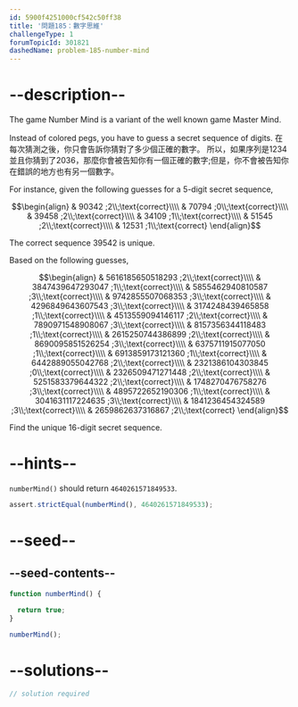 ```yaml
---
id: 5900f4251000cf542c50ff38
title: '問題185：數字思維'
challengeType: 1
forumTopicId: 301821
dashedName: problem-185-number-mind
---
```


# --description--

The game Number Mind is a variant of the well known game Master Mind.

Instead of colored pegs, you have to guess a secret sequence of digits. 在每次猜測之後，你只會告訴你猜對了多少個正確的數字。 所以，如果序列是1234並且你猜到了2036，那麼你會被告知你有一個正確的數字;但是，你不會被告知你在錯誤的地方也有另一個數字。

For instance, given the following guesses for a 5-digit secret sequence,

$$\begin{align}   & 90342 ;2\\;\text{correct}\\\\
  & 70794 ;0\\;\text{correct}\\\\   & 39458 ;2\\;\text{correct}\\\\
  & 34109 ;1\\;\text{correct}\\\\   & 51545 ;2\\;\text{correct}\\\\
  & 12531 ;1\\;\text{correct} \end{align}$$

The correct sequence 39542 is unique.

Based on the following guesses,

$$\begin{align}   & 5616185650518293 ;2\\;\text{correct}\\\\
  & 3847439647293047 ;1\\;\text{correct}\\\\   & 5855462940810587 ;3\\;\text{correct}\\\\
  & 9742855507068353 ;3\\;\text{correct}\\\\   & 4296849643607543 ;3\\;\text{correct}\\\\
  & 3174248439465858 ;1\\;\text{correct}\\\\   & 4513559094146117 ;2\\;\text{correct}\\\\
  & 7890971548908067 ;3\\;\text{correct}\\\\   & 8157356344118483 ;1\\;\text{correct}\\\\
  & 2615250744386899 ;2\\;\text{correct}\\\\   & 8690095851526254 ;3\\;\text{correct}\\\\
  & 6375711915077050 ;1\\;\text{correct}\\\\   & 6913859173121360 ;1\\;\text{correct}\\\\
  & 6442889055042768 ;2\\;\text{correct}\\\\   & 2321386104303845 ;0\\;\text{correct}\\\\
  & 2326509471271448 ;2\\;\text{correct}\\\\   & 5251583379644322 ;2\\;\text{correct}\\\\
  & 1748270476758276 ;3\\;\text{correct}\\\\   & 4895722652190306 ;1\\;\text{correct}\\\\
  & 3041631117224635 ;3\\;\text{correct}\\\\   & 1841236454324589 ;3\\;\text{correct}\\\\
  & 2659862637316867 ;2\\;\text{correct} \end{align}$$

Find the unique 16-digit secret sequence.

# --hints--

`numberMind()` should return `4640261571849533`.

```js
assert.strictEqual(numberMind(), 4640261571849533);
```

# --seed--

## --seed-contents--

```js
function numberMind() {

  return true;
}

numberMind();
```

# --solutions--

```js
// solution required
```
